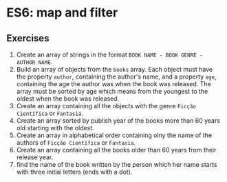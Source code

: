 # ES6: map and filter

## Exercises

1. Create an array of strings in the format ``BOOK NAME - BOOK GENRE - AUTHOR NAME``.
2. Build an array of objects from the ``books`` array. Each object must have the property ``author``, containing the author's name, and a property ``age``, containing the age the author was when the book was released. The array must be sorted by age which means from the youngest to the oldest when the book was released.
3. Create an array containing all the objects with the genre ``Ficção Científica`` or ``Fantasia``.
4. Create an array sorted by publish year of the books more than 60 years old starting with the oldest.
5. Create an array in alphabetical order containing olny the name of the authors of ``Ficção Científica`` or ``Fantasia``.
6. Create an array containing all the books older than 60 years from their release year.
7. find the name of the book written by the person which her name starts with three initial letters (ends with a dot).
